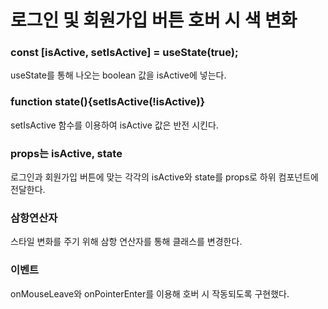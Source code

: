 # 로그인 및 회원가입 버튼 호버 시 색 변화

### const [isActive, setIsActive] = useState(true);
useState를 통해 나오는 boolean 값을 isActive에 넣는다.

### function state(){setIsActive(!isActive)}
setIsActive 함수를 이용하여 isActive 값은 반전 시킨다.

### props는 isActive, state
로그인과 회원가입 버튼에 맞는 각각의 isActive와 state를 props로 하위 컴포넌트에 전달한다.

### 삼항연산자
스타일 변화를 주기 위해 삼항 연산자를 통해 클래스를 변경한다.

### 이벤트
onMouseLeave와 onPointerEnter를 이용해 호버 시 작동되도록 구현했다.

